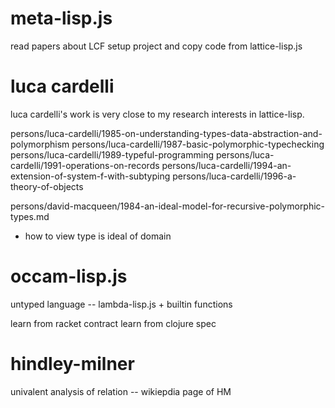 # meta-lisp.js

read papers about LCF
setup project and copy code from lattice-lisp.js

# luca cardelli

luca cardelli's work is very close to my research interests in lattice-lisp.

persons/luca-cardelli/1985-on-understanding-types-data-abstraction-and-polymorphism
persons/luca-cardelli/1987-basic-polymorphic-typechecking
persons/luca-cardelli/1989-typeful-programming
persons/luca-cardelli/1991-operations-on-records
persons/luca-cardelli/1994-an-extension-of-system-f-with-subtyping
persons/luca-cardelli/1996-a-theory-of-objects

persons/david-macqueen/1984-an-ideal-model-for-recursive-polymorphic-types.md

- how to view type is ideal of domain

# occam-lisp.js

untyped language -- lambda-lisp.js + builtin functions

learn from racket contract
learn from clojure spec

# hindley-milner

univalent analysis of relation -- wikiepdia page of HM

